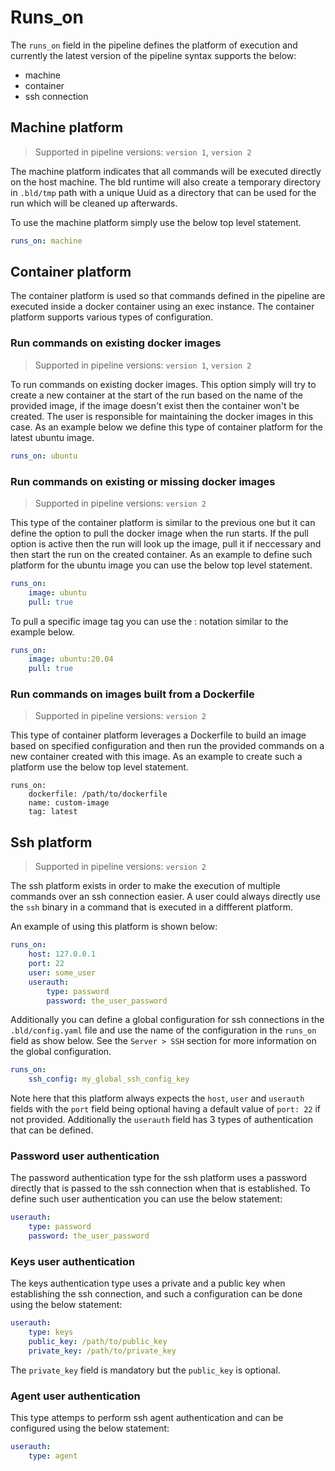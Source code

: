 # Runs_on
The `runs_on` field in the pipeline defines the platform of execution and currently the latest version of the pipeline syntax supports the below:

- machine
- container
- ssh connection

## Machine platform

> Supported in pipeline versions: `version 1`, `version 2`

The machine platform indicates that all commands will be executed directly on the host machine. The bld runtime will also create a temporary directory in `.bld/tmp` path with a unique Uuid as a directory that can be used for the run which will be cleaned up afterwards.

To use the machine platform simply use the below top level statement.

```yaml
runs_on: machine
```

## Container platform

The container platform is used so that commands defined in the pipeline are executed inside a docker container using an exec instance. The container platform supports various types of configuration.

### Run commands on existing docker images

> Supported in pipeline versions: `version 1`, `version 2`

To run commands on existing docker images. This option simply will try to create a new container at the start of the run based on the name of the provided image, if the image doesn't exist then the container won't be created. The user is responsible for maintaining the docker images in this case. As an example below we define this type of container platform for the latest ubuntu image.

```yaml
runs_on: ubuntu
```

### Run commands on existing or missing docker images

> Supported in pipeline versions: `version 2`

This type of the container platform is similar to the previous one but it can define the option to pull the docker image when the run starts. If the pull option is active then the run will look up the image, pull it if neccessary and then start the run on the created container. As an example to define such platform for the ubuntu image you can use the below top level statement.

```yaml
runs_on:
    image: ubuntu
    pull: true
```

To pull a specific image tag you can use the : notation similar to the example below.

```yaml
runs_on:
    image: ubuntu:20.04
    pull: true
```

### Run commands on images built from a Dockerfile

> Supported in pipeline versions: `version 2`

This type of container platform leverages a Dockerfile to build an image based on specified configuration and then run the provided commands on a new container created with this image. As an example to create such a platform use the below top level statement.

```
runs_on:
    dockerfile: /path/to/dockerfile
    name: custom-image
    tag: latest
```

## Ssh platform

> Supported in pipeline versions: `version 2`

The ssh platform exists in order to make the execution of multiple commands over an ssh connection easier. A user could always directly use the `ssh` binary in a command that is executed in a diffferent platform.

An example of using this platform is shown below:
```yaml
runs_on:
    host: 127.0.0.1
    port: 22
    user: some_user
    userauth:
        type: password
        password: the_user_password

```

Additionally you can define a global configuration for ssh connections in the `.bld/config.yaml` file and use the name of the configuration in the `runs_on` field as show below. See the `Server > SSH` section for more information on the global configuration.
```yaml
runs_on:
    ssh_config: my_global_ssh_config_key
```

Note here that this platform always expects the `host`, `user` and `userauth` fields with the `port` field being optional having a default value of `port: 22` if not provided. Additionally the `userauth` field has 3 types of authentication that can be defined.

### Password user authentication

The password authentication type for the ssh platform uses a password directly that is passed to the ssh connection when that is established. To define such user authentication you can use the below statement:

```yaml
userauth:
    type: password
    password: the_user_password
```

### Keys user authentication

The keys authentication type uses a private and a public key when establishing the ssh connection, and such a configuration can be done using the below statement:

```yaml
userauth:
    type: keys
    public_key: /path/to/public_key
    private_key: /path/to/private_key
```

The `private_key` field is mandatory but the `public_key` is optional.

### Agent user authentication

This type attemps to perform ssh agent authentication and can be configured using the below statement:

```yaml
userauth:
    type: agent
```
